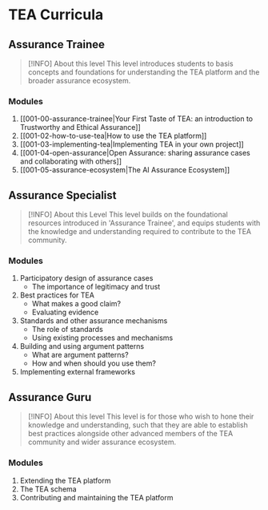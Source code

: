 # TEA Curricula

## Assurance Trainee 

> [!INFO] About this level
> This level introduces students to basis concepts and foundations for understanding the TEA platform and the broader assurance ecosystem.

### Modules

1. [[001-00-assurance-trainee|Your First Taste of TEA: an introduction to Trustworthy and Ethical Assurance]]
2. [[001-02-how-to-use-tea|How to use the TEA platform]]
3. [[001-03-implementing-tea|Implementing TEA in your own project]]
4. [[001-04-open-assurance|Open Assurance: sharing assurance cases and collaborating with others]]
5. [[001-05-assurance-ecosystem|The AI Assurance Ecosystem]]

## Assurance Specialist

> [!INFO] About this Level
> This level builds on the foundational resources introduced in 'Assurance Trainee', and equips students with the knowledge and understanding required to contribute to the TEA community. 

### Modules

1. Participatory design of assurance cases
	- The importance of legitimacy and trust
2. Best practices for TEA
	- What makes a good claim?
	- Evaluating evidence
3. Standards and other assurance mechanisms
	- The role of standards
	- Using existing processes and mechanisms
4. Building and using argument patterns
	- What are argument patterns?
	- How and when should you use them?
5. Implementing external frameworks

## Assurance Guru

> [!INFO] About this level
> This level is for those who wish to hone their knowledge and understanding, such that they are able to establish best practices alongside other advanced members of the TEA community and wider assurance ecosystem.

### Modules

1. Extending the TEA platform
2. The TEA schema
3. Contributing and maintaining the TEA platform